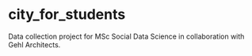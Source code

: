 # city_for_students
Data collection project for MSc Social Data Science in collaboration with Gehl Architects.
